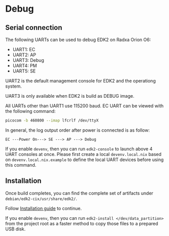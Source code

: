 # Debug

## Serial connection

The following UARTs can be used to debug EDK2 on Radxa Orion O6:

* UART1: EC
* UART2: AP
* UART3: Debug
* UART4: PM
* UART5: SE

UART2 is the default management console for EDK2 and the operationg system.

UART3 is only available when EDK2 is build as DEBUG image.

All UARTs other than UART1 use 115200 baud. EC UART can be viewed with the following command:

```bash
picocom -b 460800 --imap lfcrlf /dev/ttyX
```

In general, the log output order after power is connected is as follow:

```
EC ---Power On---> SE ---> AP ---> Debug
```

If you enable `devenv`, then you can run `edk2-console` to launch above 4 UART consoles at once.
Please first create a local `devenv.local.nix` based on `devenv.local.nix.example` to define the local UART devices before using this command.

## Installation

Once build completes, you can find the complete set of artifacts under `debian/edk2-cix/usr/share/edk2/`.

Follow [Installation guide](install.md#create-the-bios-update-disk) to continue.

If you enable `devenv`, then you can run `edk2-install </dev/data_partition>` from the project root as a faster method to copy those files to a prepared USB disk.
